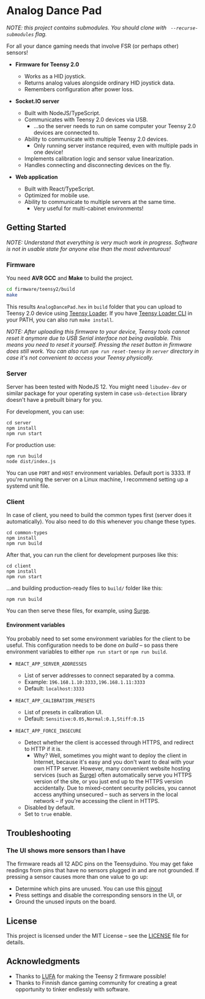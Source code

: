 # Analog Dance Pad

*NOTE: this project contains submodules. You should clone with ` --recurse-submodules` flag.*

For all your dance gaming needs that involve FSR (or perhaps other) sensors!

- **Firmware for Teensy 2.0**
  - Works as a HID joystick.
  - Returns analog values alongside ordinary HID joystick data.
  - Remembers configuration after power loss.

- **Socket.IO server**
  - Built with NodeJS/TypeScript.
  - Communicates with Teensy 2.0 devices via USB.
    - ...so the server needs to run on same computer your Teensy 2.0 devices are connected to.
  - Ability to communicate with multiple Teensy 2.0 devices.
    - Only running server instance required, even with multiple pads in one device!
  - Implements calibration logic and sensor value linearization.
  - Handles connecting and disconnecting devices on the fly.

- **Web application**
  - Built with React/TypeScript.
  - Optimized for mobile use.
  - Ability to communicate to multiple servers at the same time.
    - Very useful for multi-cabinet environments!

## Getting Started

*NOTE: Understand that everything is very much work in progress. Software is not in usable state for anyone else than the most adventurous!*

### Firmware

You need **AVR GCC** and **Make** to build the project.

```bash
cd firmware/teensy2/build
make
```

This results `AnalogDancePad.hex` in `build` folder that you can upload to Teensy 2.0 device using [Teensy Loader](https://www.pjrc.com/teensy/loader.html). If you have [Teensy Loader CLI](https://www.pjrc.com/teensy/loader_cli.html) in your PATH, you can also run `make install`.

*NOTE: After uploading this firmware to your device, Teensy tools cannot reset it anymore due to USB Serial interface not being available. This means you need to reset it yourself. Pressing the reset button in firmware does still work. You can also run `npm run reset-teensy` in `server` directory in case it's not convenient to access your Teensy physically.*

### Server

Server has been tested with NodeJS 12. You might need `libudev-dev` or similar package for your operating system in case `usb-detection` library doesn't have a prebuilt binary for you. 

For development, you can use:

```
cd server
npm install
npm run start
```

For production use:

```
npm run build
node dist/index.js
```

You can use `PORT` and `HOST` environment variables. Default port is 3333. If you're running the server on a Linux machine, I recommend setting up a systemd unit file.

### Client

In case of client, you need to build the common types first (server does it automatically). You also need to do this whenever you change these types.

```
cd common-types
npm install
npm run build
```

After that, you can run the client for development purposes like this:

```
cd client
npm install
npm run start
```

...and building production-ready files to `build/` folder like this:

```
npm run build
```

You can then serve these files, for example, using [Surge](https://surge.sh/).

#### Environment variables

You probably need to set some environment variables for the client to be useful. This configuration needs to be done *on build* – so pass there environment variables to either `npm run start` or `npm run build`.

- `REACT_APP_SERVER_ADDRESSES`
  - List of server addresses to connect separated by a comma.
  - Example: `196.168.1.10:3333,196.168.1.11:3333`
  - Default: `localhost:3333`

- `REACT_APP_CALIBRATION_PRESETS`
  - List of presets in calibration UI.
  - Default: `Sensitive:0.05,Normal:0.1,Stiff:0.15`

- `REACT_APP_FORCE_INSECURE`
  - Detect whether the client is accessed through HTTPS, and redirect to HTTP if it is.
    - Why? Well, sometimes you might want to deploy the client in Internet, because it's easy and you don't want to deal with your own HTTP server. However, many convenient website hosting services (such as [Surge](https://surge.sh/)) often automatically serve you HTTPS version of the site, or you just end up to the HTTPS version accidentally. Due to mixed-content security policies, you cannot access anything unsecured – such as servers in the local network – if you're accessing the client in HTTPS.
  - Disabled by default.
  - Set to `true` enable.

## Troubleshooting

### The UI shows more sensors than I have

The firmware reads all 12 ADC pins on the Teensyduino. You may get fake readings from pins that have no sensors plugged in and are not grounded. If pressing a sensor causes more than one value to go up:
  - Determine which pins are unused. You can use this [pinout](https://www.pjrc.com/teensy/card2a.pdf)
  - Press settings and disable the corresponding sensors in the UI, or
  - Ground the unused inputs on the board.

## License

This project is licensed under the MIT License – see the [LICENSE](LICENSE) file for details.

## Acknowledgments

- Thanks to [LUFA](http://www.fourwalledcubicle.com/LUFA.php) for making the Teensy 2 firmware possible!
- Thanks to Finnish dance gaming community for creating a great opportunity to tinker endlessly with software.
